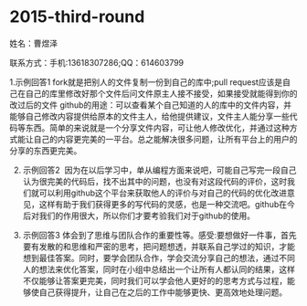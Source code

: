 
# 2015-third-round

姓名：曹煜泽  

联系方式：手机:13618307286;QQ：614603799
 
 1.示例回答1 fork就是把别人的文件复制一份到自己的库中;pull request应该是自己在自己的库里修改好那个文件后问文件原主人接不接受，如果接受就能得到你的改过后的文件 github的用途：可以查看某个自己知道的人的库中的文件内容，并能够自己修改内容提供给原本的文件主人，给他提供建议，文件主人能分享一些代码等东西。简单的来说就是一个分享文件内容，可让他人修改优化，并通过这种方式能让自己的内容更完美的一平台。总之能解决很多问题，让所有平台上的用户的分享的东西更完美。

2. 示例回答2  因为在以后学习中，单从编程方面来说吧，可能自己写完一段自己认为很完美的代码后，找不出其中的问题，也没有对这段代码的评价，这时我们就可以利用github这个平台来获取他人的评价与对自己的代码的优化改进意见，这样有助于我们获得更多的写代码的灵感，也是一种交流吧。github在今后对我们的作用很大，所以你们才要考验我们对于github的使用。

3. 示例回答3 体会到了思维与团队合作的重要性等。感受:要想做好一件事，首先要有发散的和思维和严密的思考，把问题想透，并联系自己学过的知识，才能想到最佳答案。同时，要学会团队合作，学会交流分享自己的想法，通过不同人的想法来优化答案，同时在小组中总结出一个让所有人都认同的结果，这样不仅能够让答案更完美，同时我们可以学会他人更好的的思考方式与过程，能够使自己获得提升，让自己在之后的工作中能够更快、更高效地处理问题。
